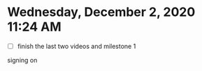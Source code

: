 # Wednesday, December  2, 2020 11:24 AM
- [ ] finish the last two videos and milestone 1

signing on